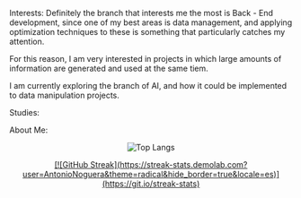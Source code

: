 <p>
  Interests:
Definitely the branch that interests me the most is Back - End development, since one of my best areas is data management, and applying optimization techniques to these is something that particularly catches my attention.
  
For this reason, I am very interested in projects in which large amounts of information are generated and used at the same tiem.

I am currently exploring the branch of AI, and how it could be implemented to data manipulation projects.
  
  Studies:
  
  
  About Me:

  
</p>

<p align="center">
  <img src="https://github-readme-stats.vercel.app/api/top-langs/?username=AntonioNoguera&layout=compact&bg_color=00000000&theme=date_night&card_width=500px&langs_count=8" alt="Top Langs">
</p> 
<p align="center">
 

 
  <a href="https://git.io/streak-stats">
    [![GitHub Streak](https://streak-stats.demolab.com?user=AntonioNoguera&theme=radical&hide_border=true&locale=es)](https://git.io/streak-stats)
  </a>
</p>
